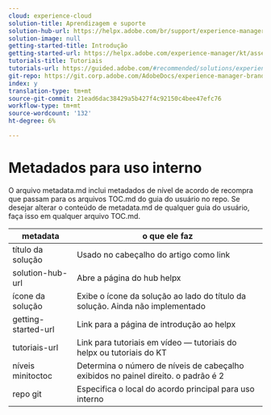 ```yaml
---
cloud: experience-cloud
solution-title: Aprendizagem e suporte
solution-hub-url: https://helpx.adobe.com/br/support/experience-manager.html
solution-image: null
getting-started-title: Introdução
getting-started-url: https://helpx.adobe.com/experience-manager/kt/assets/using/brand-portal-article-understand.html
tutorials-title: Tutoriais
tutorials-url: https://guided.adobe.com/#recommended/solutions/experience-manager
git-repo: https://git.corp.adobe.com/AdobeDocs/experience-manager-brand-portal.pt-BR
index: y
translation-type: tm+mt
source-git-commit: 21ead6dac38429a5b427f4c92150c4bee47efc76
workflow-type: tm+mt
source-wordcount: '132'
ht-degree: 6%

---
```



# Metadados para uso interno

O arquivo metadata.md inclui metadados de nível de acordo de recompra que passam para os arquivos TOC.md do guia do usuário no repo. Se desejar alterar o conteúdo de metadata.md de qualquer guia do usuário, faça isso em qualquer arquivo TOC.md.

| metadata | o que ele faz |
|--- |--- |
| título da solução | Usado no cabeçalho do artigo como link |
| solution-hub-url | Abre a página do hub helpx |
| ícone da solução | Exibe o ícone da solução ao lado do título da solução. Ainda não implementado |
| getting-started-url | Link para a página de introdução ao helpx |
| tutoriais-url | Link para tutoriais em vídeo — tutoriais do helpx ou tutoriais do KT |
| níveis minitoctoc | Determina o número de níveis de cabeçalho exibidos no painel direito. o padrão é 2 |
| repo git | Especifica o local do acordo principal para uso interno |
